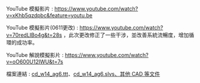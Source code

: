 YouTube 模擬影片 : https://www.youtube.com/watch?v=xKhb5qzdpbc&feature=youtu.be

YouTube 模擬影片(0611更改) : https://www.youtube.com/watch?v=70redLIBo4g&t=28s ，此次更改修正了一些干涉，並改善系統流暢度，增加循環的成功率。

YouTube 解說模擬影片 : https://www.youtube.com/watch?v=oO600U12IWU&t=7s

檔案連結 : [cd_w14_ag6.ttt](https://github.com/s40523122/cd2018_hw/tree/master/lifter)、[cd_w14_ag6.slvs、其他 CAD 等文件](https://github.com/s40523122/cd2018_hw/tree/master/lifter/6-barLifter)
